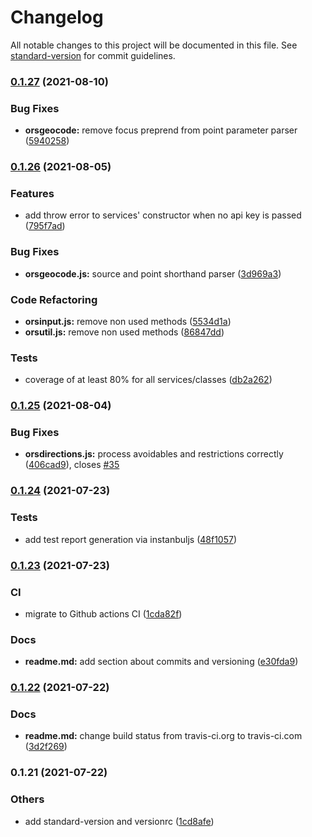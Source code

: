 # Changelog

All notable changes to this project will be documented in this file. See [standard-version](https://github.com/conventional-changelog/standard-version) for commit guidelines.

### [0.1.27](https://github.com/GIScience/openrouteservice-js/compare/v0.1.26...v0.1.27) (2021-08-10)


### Bug Fixes

* **orsgeocode:** remove focus preprend from point parameter parser ([5940258](https://github.com/GIScience/openrouteservice-js/commit/5940258c65be4826197ddfb86bfdfc67691f3112))

### [0.1.26](https://github.com/GIScience/openrouteservice-js/compare/v0.1.25...v0.1.26) (2021-08-05)


### Features

* add throw error to services' constructor when no api key is passed ([795f7ad](https://github.com/GIScience/openrouteservice-js/commit/795f7ad9e7d4af86fea189f7bc43d137364ad6b0))


### Bug Fixes

* **orsgeocode.js:** source and point shorthand parser ([3d969a3](https://github.com/GIScience/openrouteservice-js/commit/3d969a3bc30d365ac86f4adde3c9888518e7072d))


### Code Refactoring

* **orsinput.js:** remove non used methods ([5534d1a](https://github.com/GIScience/openrouteservice-js/commit/5534d1a3c1800f0d5f6661f7a0ee20df3678a145))
* **orsutil.js:** remove non used methods ([86847dd](https://github.com/GIScience/openrouteservice-js/commit/86847dd1c70f35cb50ca0fab8b353d16812836f0))


### Tests

* coverage of at least 80% for all services/classes ([db2a262](https://github.com/GIScience/openrouteservice-js/commit/db2a2621e1e7dcc218ada6730883c09cb8aa2291))

### [0.1.25](https://github.com/GIScience/openrouteservice-js/compare/v0.1.24...v0.1.25) (2021-08-04)


### Bug Fixes

* **orsdirections.js:** process avoidables and restrictions correctly ([406cad9](https://github.com/GIScience/openrouteservice-js/commit/406cad99ec6f78d9b149a2f50388483c61b78b54)), closes [#35](https://github.com/GIScience/openrouteservice-js/issues/35)

### [0.1.24](https://github.com/GIScience/openrouteservice-js/compare/v0.1.23...v0.1.24) (2021-07-23)


### Tests

* add test report generation via instanbuljs ([48f1057](https://github.com/GIScience/openrouteservice-js/commit/48f10573cb99b649ffbde777aefbafdd027efc4b))

### [0.1.23](https://github.com/GIScience/openrouteservice-js/compare/v0.1.22...v0.1.23) (2021-07-23)


### CI

* migrate to Github actions CI ([1cda82f](https://github.com/GIScience/openrouteservice-js/commit/1cda82fff6909466e4d850db49a7aa4d8c81e6f2))


### Docs

* **readme.md:** add section about commits and versioning ([e30fda9](https://github.com/GIScience/openrouteservice-js/commit/e30fda90ca5785ca10379b08526528e8c1044ddc))

### [0.1.22](https://github.com/GIScience/openrouteservice-js/compare/v0.1.21...v0.1.22) (2021-07-22)


### Docs

* **readme.md:** change build status from travis-ci.org to travis-ci.com ([3d2f269](https://github.com/GIScience/openrouteservice-js/commit/3d2f26921cdc0a194f46b78b2f22657a36f75bbb))

### 0.1.21 (2021-07-22)


### Others

* add standard-version and versionrc ([1cd8afe](https://github.com/GIScience/openrouteservice-js/commit/1cd8afe1a575b684912eb5ff663e2d45fc869cb0))
